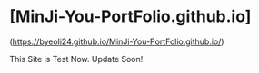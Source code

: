 # [MinJi-You-PortFolio.github.io]
(https://byeoli24.github.io/MinJi-You-PortFolio.github.io/)

This Site is Test Now. Update Soon! 
